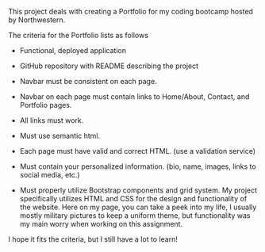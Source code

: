 This project deals with creating a Portfolio for my coding bootcamp hosted by Northwestern.

The criteria for the Portfolio lists as follows

* Functional, deployed application

* GitHub repository with README describing the project

* Navbar must be consistent on each page.

* Navbar on each page must contain links to Home/About, Contact, and Portfolio pages.

* All links must work.

* Must use semantic html.

* Each page must have valid and correct HTML. (use a validation service)

* Must contain your personalized information. (bio, name, images, links to social media, etc.)

* Must properly utilize Bootstrap components and grid system.
My project specifically utilizes HTML and CSS for the design and functionality of the website. Here on my page, you can take a peek into my life, I usually mostly military pictures to keep a uniform theme, but functionality was my main worry when working on this assignment.

I hope it fits the criteria, but I still have a lot to learn!
